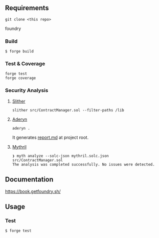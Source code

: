 ## Requirements

```
git clone <this repo>
```

foundry

### Build

```shell
$ forge build
```

### Test & Coverage

```shell
forge test
forge coverage
```

### Security Analysis

1. [Slither](https://github.com/crytic/slither)

   ```shell
   slither src/ContractManager.sol --filter-paths /lib
   ```

2. [Aderyn](https://github.com/Cyfrin/aderyn)

   ```shell
   aderyn .
   ```

   It generates [report.md](./report.md) at project root.

3. [Mythril](https://github.com/Consensys/mythril)

   ```shell
   ❯ myth analyze --solc-json mythril.solc.json src/ContractManager.sol
   The analysis was completed successfully. No issues were detected.
   ```

## Documentation

https://book.getfoundry.sh/

## Usage

### Test

```shell
$ forge test
```
